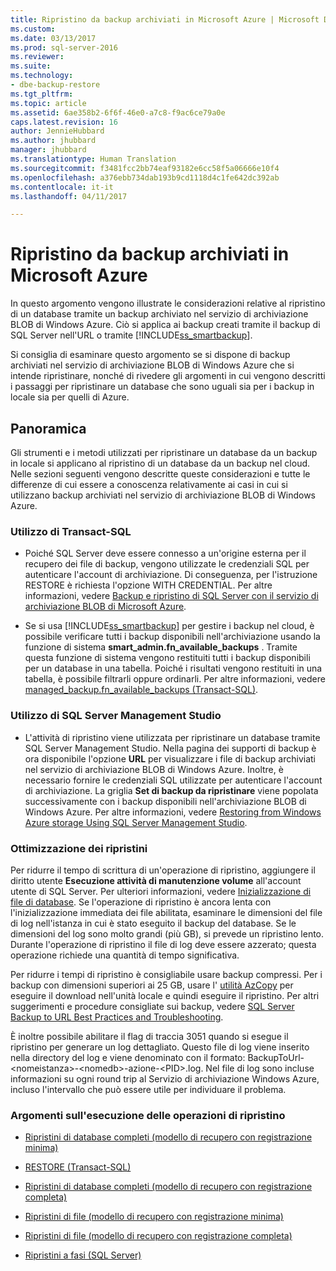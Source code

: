 ```yaml
---
title: Ripristino da backup archiviati in Microsoft Azure | Microsoft Docs
ms.custom: 
ms.date: 03/13/2017
ms.prod: sql-server-2016
ms.reviewer: 
ms.suite: 
ms.technology:
- dbe-backup-restore
ms.tgt_pltfrm: 
ms.topic: article
ms.assetid: 6ae358b2-6f6f-46e0-a7c8-f9ac6ce79a0e
caps.latest.revision: 16
author: JennieHubbard
ms.author: jhubbard
manager: jhubbard
ms.translationtype: Human Translation
ms.sourcegitcommit: f3481fcc2bb74eaf93182e6cc58f5a06666e10f4
ms.openlocfilehash: a376ebb734dab193b9cd1118d4c1fe642dc392ab
ms.contentlocale: it-it
ms.lasthandoff: 04/11/2017

---
```

# <a name="restoring-from-backups-stored-in-microsoft-azure"></a>Ripristino da backup archiviati in Microsoft Azure
  In questo argomento vengono illustrate le considerazioni relative al ripristino di un database tramite un backup archiviato nel servizio di archiviazione BLOB di Windows Azure. Ciò si applica ai backup creati tramite il backup di SQL Server nell'URL o tramite [!INCLUDE[ss_smartbackup](../../includes/ss-smartbackup-md.md)].  
  
 Si consiglia di esaminare questo argomento se si dispone di backup archiviati nel servizio di archiviazione BLOB di Windows Azure che si intende ripristinare, nonché di rivedere gli argomenti in cui vengono descritti i passaggi per ripristinare un database che sono uguali sia per i backup in locale sia per quelli di Azure.  
  
## <a name="overview"></a>Panoramica  
 Gli strumenti e i metodi utilizzati per ripristinare un database da un backup in locale si applicano al ripristino di un database da un backup nel cloud.  Nelle sezioni seguenti vengono descritte queste considerazioni e tutte le differenze di cui essere a conoscenza relativamente ai casi in cui si utilizzano backup archiviati nel servizio di archiviazione BLOB di Windows Azure.  
  
### <a name="using-transact-sql"></a>Utilizzo di Transact-SQL  
  
-   Poiché SQL Server deve essere connesso a un'origine esterna per il recupero dei file di backup, vengono utilizzate le credenziali SQL per autenticare l'account di archiviazione. Di conseguenza, per l'istruzione RESTORE è richiesta l'opzione WITH CREDENTIAL. Per altre informazioni, vedere [Backup e ripristino di SQL Server con il servizio di archiviazione BLOB di Microsoft Azure](../../relational-databases/backup-restore/sql-server-backup-and-restore-with-microsoft-azure-blob-storage-service.md).  
  
-   Se si usa [!INCLUDE[ss_smartbackup](../../includes/ss-smartbackup-md.md)] per gestire i backup nel cloud, è possibile verificare tutti i backup disponibili nell'archiviazione usando la funzione di sistema **smart_admin.fn_available_backups** . Tramite questa funzione di sistema vengono restituiti tutti i backup disponibili per un database in una tabella. Poiché i risultati vengono restituiti in una tabella, è possibile filtrarli oppure ordinarli. Per altre informazioni, vedere [managed_backup.fn_available_backups &#40;Transact-SQL&#41;](../../relational-databases/system-functions/managed-backup-fn-available-backups-transact-sql.md).  
  
### <a name="using-sql-server-management-studio"></a>Utilizzo di SQL Server Management Studio  
  
-   L'attività di ripristino viene utilizzata per ripristinare un database tramite SQL Server Management Studio. Nella pagina dei supporti di backup è ora disponibile l'opzione **URL** per visualizzare i file di backup archiviati nel servizio di archiviazione BLOB di Windows Azure. Inoltre, è necessario fornire le credenziali SQL utilizzate per autenticare l'account di archiviazione. La griglia **Set di backup da ripristinare** viene popolata successivamente con i backup disponibili nell'archiviazione BLOB di Windows Azure. Per altre informazioni, vedere [Restoring from Windows Azure storage Using SQL Server Management Studio](../../relational-databases/backup-restore/sql-server-backup-to-url.md#RestoreSSMS).  
  
### <a name="optimizing-restores"></a>Ottimizzazione dei ripristini  
 Per ridurre il tempo di scrittura di un'operazione di ripristino, aggiungere il diritto utente **Esecuzione attività di manutenzione volume** all'account utente di SQL Server. Per ulteriori informazioni, vedere [Inizializzazione di file di database](http://go.microsoft.com/fwlink/?LinkId=271622). Se l'operazione di ripristino è ancora lenta con l'inizializzazione immediata dei file abilitata, esaminare le dimensioni del file di log nell'istanza in cui è stato eseguito il backup del database. Se le dimensioni del log sono molto grandi (più GB), si prevede un ripristino lento. Durante l'operazione di ripristino il file di log deve essere azzerato; questa operazione richiede una quantità di tempo significativa.  
  
 Per ridurre i tempi di ripristino è consigliabile usare backup compressi.  Per i backup con dimensioni superiori ai 25 GB, usare l' [utilità AzCopy](http://blogs.msdn.com/b/windowsazurestorage/archive/2012/12/03/azcopy-uploading-downloading-files-for-windows-azure-blobs.aspx) per eseguire il download nell'unità locale e quindi eseguire il ripristino. Per altri suggerimenti e procedure consigliate sui backup, vedere [SQL Server Backup to URL Best Practices and Troubleshooting](../../relational-databases/backup-restore/sql-server-backup-to-url-best-practices-and-troubleshooting.md).  
  
 È inoltre possibile abilitare il flag di traccia 3051 quando si esegue il ripristino per generare un log dettagliato. Questo file di log viene inserito nella directory del log e viene denominato con il formato: BackupToUrl-\<nomeistanza>-\<nomedb>-azione-\<PID>.log. Nel file di log sono incluse informazioni su ogni round trip al Servizio di archiviazione Windows Azure, incluso l'intervallo che può essere utile per individuare il problema.  
  
### <a name="topics-on-performing-restore-operations"></a>Argomenti sull'esecuzione delle operazioni di ripristino  
  
-   [Ripristini di database completi &#40;modello di recupero con registrazione minima&#41;](../../relational-databases/backup-restore/complete-database-restores-simple-recovery-model.md)  
  
-   [RESTORE &#40;Transact-SQL&#41;](../../t-sql/statements/restore-statements-transact-sql.md)  
  
-   [Ripristini di database completi &#40;modello di recupero con registrazione completa&#41;](../../relational-databases/backup-restore/complete-database-restores-full-recovery-model.md)  
  
-   [Ripristini di file &#40;modello di recupero con registrazione minima&#41;](../../relational-databases/backup-restore/file-restores-simple-recovery-model.md)  
  
-   [Ripristini di file &#40;modello di recupero con registrazione completa&#41;](../../relational-databases/backup-restore/file-restores-full-recovery-model.md)  
  
-   [Ripristini a fasi &#40;SQL Server&#41;](../../relational-databases/backup-restore/piecemeal-restores-sql-server.md)  
  
  

